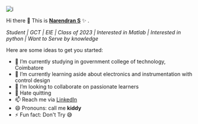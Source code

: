 ![i](https://user-images.githubusercontent.com/67863890/98443415-1be46880-2131-11eb-8a0e-3a3ea293c376.gif)


Hi there 👋
This is **[Narendran S](https://narendranaskiddy.weebly.com/)** ✨ .

*Student | GCT | EIE | Class of 2023 | Interested in Matlab | Interested in python | Want to Serve by knowledge*

Here are some ideas to get you started:

- 🔭 I’m currently studying in government college of technology, Coimbatore 
- 🌱 I’m currently learning aside about electronics and instrumentation with control design
- 👯 I’m looking to collaborate on passionate learners
- 💬 Hate quitting 
- 📫 Reach me via [LinkedIn](https://www.linkedin.com/in/narendranaskiddypotter/)
- 😄 Pronouns: call me **kiddy**
- ⚡ Fun fact: Don't Try 😅
